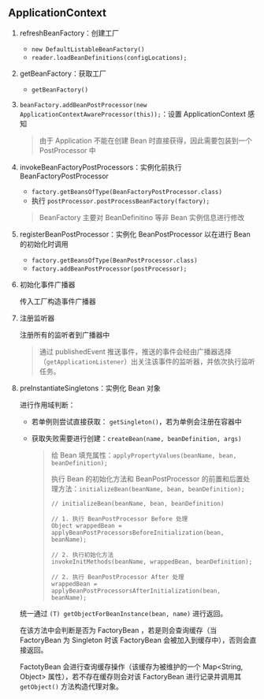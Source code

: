 ## ApplicationContext

1. refreshBeanFactory：创建工厂

    - `new DefaultListableBeanFactory()`
    - `reader.loadBeanDefinitions(configLocations);`
    
    
    
2. getBeanFactory：获取工厂

    - `getBeanFactory()`
    
    

3. `beanFactory.addBeanPostProcessor(new ApplicationContextAwareProcessor(this));`：设置 ApplicationContext 感知

    > 由于 Application 不能在创建 Bean 时直接获得，因此需要包装到一个 PostProcessor 中

    

4. invokeBeanFactoryPostProcessors：实例化前执行 BeanFactoryPostProcessor

    - `factory.getBeansOfType(BeanFactoryPostProcessor.class)`
    - 执行 `postProcessor.postProcessBeanFactory(factory);`

    > BeanFactory 主要对 BeanDefinitino 等非 Bean 实例信息进行修改

    

5. registerBeanPostProcessor：实例化 BeanPostProcessor 以在进行 Bean 的初始化时调用

    - `factory.getBeansOfType(BeanPostProcessor.class)`
    - `factory.addBeanPostProcessor(postProcessor);`

    

6. 初始化事件广播器

    传入工厂构造事件广播器

7. 注册监听器

    注册所有的监听者到广播器中

    > 通过 publishedEvent 推送事件，推送的事件会经由广播器选择（`getApplicationListener`）出关注该事件的监听器，并依次执行监听任务。

    

8. preInstantiateSingletons：实例化 Bean 对象

    进行作用域判断：

    - 若单例则尝试直接获取： `getSingleton()`，若为单例会注册在容器中

    - 获取失败需要进行创建：`createBean(name, beanDefinition, args)`

      > 给 Bean 填充属性：`applyPropertyValues(beanName, bean, beanDefinition);`
      >
      > 执行 Bean 的初始化方法和 BeanPostProcessor 的前置和后置处理方法：`initializeBean(beanName, bean, beanDefinition);`
      >
      > ```
      > // initializeBean(beanName, bean, beanDefinition)
      > 
      > // 1. 执行 BeanPostProcessor Before 处理
      > Object wrappedBean = applyBeanPostProcessorsBeforeInitialization(bean, beanName);
      > 
      > // 2. 执行初始化方法
      > invokeInitMethods(beanName, wrappedBean, beanDefinition);
      > 
      > // 2. 执行 BeanPostProcessor After 处理
      > wrappedBean = applyBeanPostProcessorsAfterInitialization(bean, beanName);
      > ```

    统一通过 `(T) getObjectForBeanInstance(bean, name)` 进行返回。

    在该方法中会判断是否为 FactoryBean ，若是则会查询缓存（当 FactoryBean 为 Singleton 时该 FactoryBean 会被加入到缓存中），否则会直接返回。

    FactotyBean 会进行查询缓存操作（该缓存为被维护的一个 Map<String, Object> 属性），若不存在缓存则会对该 FactoryBean 进行记录并调用其 `getObject()` 方法构造代理对象。
